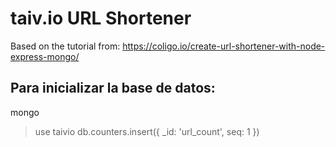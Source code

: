 # taiv.io URL Shortener

Based on the tutorial from: https://coligo.io/create-url-shortener-with-node-express-mongo/

## Para inicializar la base de datos:
mongo
>use taivio
>db.counters.insert({ _id: 'url_count', seq: 1 })
